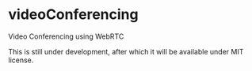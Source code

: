 videoConferencing
=================

Video Conferencing using WebRTC

This is still under development, after which it will be available under MIT license.
